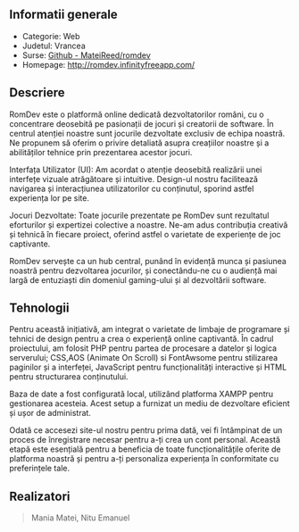 Informatii generale
---------------------------
- Categorie: Web
- Judetul: Vrancea
- Surse: [Github - MateiReed/romdev](https://github.com/MateiReed/romdev "https://github.com/MateiReed/romdev")
- Homepage: http://romdev.infinityfreeapp.com/

  

Descriere
---------------------------
RomDev este o platformă online dedicată dezvoltatorilor români, cu o concentrare deosebită pe pasionații de jocuri și creatorii de software. În centrul atenției noastre sunt jocurile dezvoltate exclusiv de echipa noastră. Ne propunem să oferim o privire detaliată asupra creațiilor noastre și a abilităților tehnice prin prezentarea acestor jocuri.

Interfața Utilizator (UI): Am acordat o atenție deosebită realizării unei interfețe vizuale atrăgătoare și intuitive. Design-ul nostru facilitează navigarea și interacțiunea utilizatorilor cu conținutul, sporind astfel experiența lor pe site.

Jocuri Dezvoltate: Toate jocurile prezentate pe RomDev sunt rezultatul eforturilor și expertizei colective a noastre. Ne-am adus contribuția creativă și tehnică în fiecare proiect, oferind astfel o varietate de experiențe de joc captivante.

RomDev servește ca un hub central, punând în evidență munca și pasiunea noastră pentru dezvoltarea jocurilor, și conectându-ne cu o audiență mai largă de entuziaști din domeniul gaming-ului și al dezvoltării software.

  
  

Tehnologii
---------------------------
Pentru această inițiativă, am integrat o varietate de limbaje de programare și tehnici de design pentru a crea o experiență online captivantă. În cadrul proiectului, am folosit PHP pentru partea de procesare a datelor și logica serverului; CSS,AOS (Animate On Scroll) si FontAwsome pentru stilizarea paginilor și a interfeței, JavaScript pentru funcționalități interactive și HTML pentru structurarea conținutului.

Baza de date a fost configurată local, utilizând platforma XAMPP pentru gestionarea acesteia. Acest setup a furnizat un mediu de dezvoltare eficient și ușor de administrat.

Odată ce accesezi site-ul nostru pentru prima dată, vei fi întâmpinat de un proces de înregistrare necesar pentru a-ți crea un cont personal. Această etapă este esențială pentru a beneficia de toate funcționalitățile oferite de platforma noastră și pentru a-ți personaliza experiența în conformitate cu preferințele tale.

  
  

Realizatori
---------------------------
> Mania Matei,
> Nitu Emanuel
